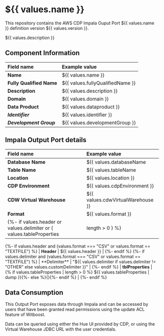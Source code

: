 # ${{ values.name }}

This repository contains the AWS CDP Impala Ouput Port ${{ values.name }} definition version ${{ values.version }}.

${{ values.description }}

## Component Information

| Field name                | Example value                    |
|:--------------------------|:---------------------------------|
| **Name**                  | ${{ values.name }}               |
| **Fully Qualified Name**  | ${{ values.fullyQualifiedName }} |
| **Description**           | ${{ values.description }}        |
| **Domain**                | ${{ values.domain }}             |
| **Data Product**          | ${{ values.dataproduct }}        |
| ***Identifier***          | ${{ values.identifier }}         |
| ***Development Group***   | ${{ values.developmentGroup }}   |


## Impala Output Port details

| Field name                | Example value                                               |
|:--------------------------|:------------------------------------------------------------|
| **Database Name** | ${{ values.databaseName | default(values.dataproduct, true) | replace(r/system:/, "") | replace(r/[^A-Za-z0-9_]/g, "_") | upper }}                                  |
| **Table Name**            | ${{ values.tableName | default(values.identifier, true) | replace(r/[^A-Za-z0-9_]/g, "_") | upper }} |
| **Location**              | ${{ values.location }}                                      |
| **CDP Environment**       | ${{ values.cdpEnvironment }}                                |
| **CDW Virtual Warehouse** | ${{ values.cdwVirtualWarehouse }}                           |
| **Format**                | ${{ values.format }}                                        |
{%- if values.header or values.delimiter or ( values.tableProperties | length > 0 ) %}
{%- if values.header and (values.format === "CSV" or values.format == "TEXTFILE") %}
| **Header**                | ${{ values.header }}                                        | 
{%- endif %}
{%- if values.delimiter and (values.format === "CSV" or values.format == "TEXTFILE") %} 
| **Delimiter**             | "${{ values.delimiter if values.delimiter != "OTHER" else values.customDelimiter }}" |
{%- endif %}
| **tblProperties**         | {% if values.tableProperties | length > 0 %} ${{ values.tableProperties | dump }}{%- else %}{}{%- endif %} |
{%- endif %}

## Data Consumption

This Output Port exposes data through Impala and can be accessed by users that have been granted read permissions using the update ACL feature of Witboost.

Data can be queried using either the Hue UI provided by CDP, or using the Virtual Warehouse JDBC URL with the user credentials.